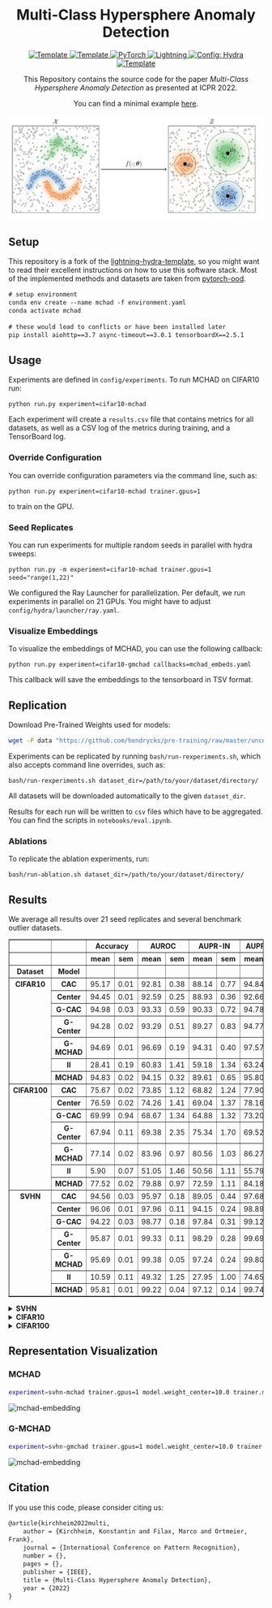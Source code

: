 <div align="center">

# Multi-Class Hypersphere Anomaly Detection

<a href="https://ieeexplore.ieee.org/abstract/document/9956337">
    <img alt="Template" src="http://img.shields.io/badge/ICPR-2022-4b44ce.svg">
</a>
<a href="https://github.com/kkirchheim/pytorch-ood">
    <img alt="Template" src="https://img.shields.io/badge/-PyTorch--OOD-017F2F?style=flat&logo=github&labelColor=gray">
</a>
<a href="https://pytorch.org/get-started/locally/">
    <img alt="PyTorch" src="https://img.shields.io/badge/PyTorch-ee4c2c?logo=pytorch&logoColor=white">
</a>
<a href="https://pytorchlightning.ai/">
    <img alt="Lightning" src="https://img.shields.io/badge/-Lightning-792ee5?logo=pytorchlightning&logoColor=white">
</a>
<a href="https://hydra.cc/">
    <img alt="Config: Hydra" src="https://img.shields.io/badge/Config-Hydra-89b8cd">
</a>
<a href="https://github.com/ashleve/lightning-hydra-template">
    <img alt="Template" src="https://img.shields.io/badge/-Lightning--Hydra--Template-017F2F?style=flat&logo=github&labelColor=gray">
</a>



This Repository contains the source code for the paper _Multi-Class Hypersphere Anomaly Detection_ as
presented at ICPR 2022.

You can find a minimal example [here](https://pytorch-ood.readthedocs.io/en/latest/auto_examples/loss/supervised/mchad.html#sphx-glr-auto-examples-loss-supervised-mchad-py). 

![mchad](img/mchad.png)

</div>

## Setup
This repository is a fork of the
[lightning-hydra-template](https://github.com/ashleve/lightning-hydra-template), so you might
want to read their excellent instructions on how to use this software stack.
Most of the implemented methods and datasets are taken from [pytorch-ood](https://gitlab.com/kkirchheim/pytorch-ood).

```
# setup environment
conda env create --name mchad -f environment.yaml
conda activate mchad

# these would lead to conflicts or have been installed later
pip install aiohttp==3.7 async-timeout==3.0.1 tensorboardX==2.5.1
```

## Usage

Experiments are defined in `config/experiments`.
To run MCHAD on CIFAR10 run:

```
python run.py experiment=cifar10-mchad
```

Each experiment will create a `results.csv` file that contains metrics for all datasets, as
well as a CSV log of the metrics during training, and a TensorBoard log.

### Override Configuration
You can override configuration parameters via the command line, such as:
```shell
python run.py experiment=cifar10-mchad trainer.gpus=1
```
to train on the GPU.

### Seed Replicates
You can run experiments for multiple random seeds in parallel with hydra sweeps:
```shell
python run.py -m experiment=cifar10-mchad trainer.gpus=1 seed="range(1,22)"
```
We configured the Ray Launcher for parallelization.
Per default, we run experiments in parallel on 21 GPUs.
You might have to adjust `config/hydra/launcher/ray.yaml`.

### Visualize Embeddings
To visualize the embeddings of MCHAD, you can use the following callback:
```shell
python run.py experiment=cifar10-gmchad callbacks=mchad_embeds.yaml
```
This callback will save the embeddings to the tensorboard in TSV format. 

## Replication

Download Pre-Trained Weights used for models:
```sh
wget -P data "https://github.com/hendrycks/pre-training/raw/master/uncertainty/CIFAR/snapshots/imagenet/cifar10_excluded/imagenet_wrn_baseline_epoch_99.pt"
```

Experiments can be replicated by running `bash/run-rexperiments.sh`,
which also accepts command line overrides, such as:
```
bash/run-rexperiments.sh dataset_dir=/path/to/your/dataset/directory/
```

All datasets will be downloaded automatically to the given `dataset_dir`.

Results for each run will be written to `csv` files which have to be aggregated.
You can find the scripts in `notebooks/eval.ipynb`.

### Ablations

To replicate the ablation experiments, run:
```shell
bash/run-ablation.sh dataset_dir=/path/to/your/dataset/directory/
```

## Results

We average all results over 21 seed replicates and several benchmark outlier datasets.

<table border="1" class="dataframe">
  <thead>
    <tr>
      <th></th>
      <th></th>
      <th colspan="2" halign="left">Accuracy</th>
      <th colspan="2" halign="left">AUROC</th>
      <th colspan="2" halign="left">AUPR-IN</th>
      <th colspan="2" halign="left">AUPR-OUT</th>
      <th colspan="2" halign="left">FPR95</th>
    </tr>
    <tr>
      <th></th>
      <th></th>
      <th>mean</th>
      <th>sem</th>
      <th>mean</th>
      <th>sem</th>
      <th>mean</th>
      <th>sem</th>
      <th>mean</th>
      <th>sem</th>
      <th>mean</th>
      <th>sem</th>
    </tr>
    <tr>
      <th>Dataset</th>
      <th>Model</th>
      <th></th>
      <th></th>
      <th></th>
      <th></th>
      <th></th>
      <th></th>
      <th></th>
      <th></th>
      <th></th>
      <th></th>
    </tr>
  </thead>
  <tbody>
    <tr>
      <th rowspan="7" valign="top">CIFAR10</th>
      <th>CAC</th>
      <td>95.17</td>
      <td>0.01</td>
      <td>92.81</td>
      <td>0.38</td>
      <td>88.14</td>
      <td>0.77</td>
      <td>94.84</td>
      <td>0.23</td>
      <td>18.87</td>
      <td>0.76</td>
    </tr>
    <tr>
      <th>Center</th>
      <td>94.45</td>
      <td>0.01</td>
      <td>92.59</td>
      <td>0.25</td>
      <td>88.93</td>
      <td>0.36</td>
      <td>92.66</td>
      <td>0.38</td>
      <td>29.75</td>
      <td>1.58</td>
    </tr>
    <tr>
      <th>G-CAC</th>
      <td>94.98</td>
      <td>0.03</td>
      <td>93.33</td>
      <td>0.59</td>
      <td>90.33</td>
      <td>0.72</td>
      <td>94.78</td>
      <td>0.42</td>
      <td>19.95</td>
      <td>1.18</td>
    </tr>
    <tr>
      <th>G-Center</th>
      <td>94.28</td>
      <td>0.02</td>
      <td>93.29</td>
      <td>0.51</td>
      <td>89.27</td>
      <td>0.83</td>
      <td>94.77</td>
      <td>0.40</td>
      <td>19.19</td>
      <td>1.19</td>
    </tr>
    <tr>
      <th>G-MCHAD</th>
      <td>94.69</td>
      <td>0.01</td>
      <td>96.69</td>
      <td>0.19</td>
      <td>94.31</td>
      <td>0.40</td>
      <td>97.57</td>
      <td>0.13</td>
      <td>10.27</td>
      <td>0.52</td>
    </tr>
    <tr>
      <th>II</th>
      <td>28.41</td>
      <td>0.19</td>
      <td>60.83</td>
      <td>1.41</td>
      <td>59.18</td>
      <td>1.34</td>
      <td>63.24</td>
      <td>1.47</td>
      <td>78.18</td>
      <td>2.41</td>
    </tr>
    <tr>
      <th>MCHAD</th>
      <td>94.83</td>
      <td>0.02</td>
      <td>94.15</td>
      <td>0.32</td>
      <td>89.61</td>
      <td>0.65</td>
      <td>95.80</td>
      <td>0.22</td>
      <td>16.18</td>
      <td>0.80</td>
    </tr>
    <tr>
      <th rowspan="7" valign="top">CIFAR100</th>
      <th>CAC</th>
      <td>75.67</td>
      <td>0.02</td>
      <td>73.85</td>
      <td>1.12</td>
      <td>68.82</td>
      <td>1.24</td>
      <td>77.90</td>
      <td>0.97</td>
      <td>59.91</td>
      <td>1.92</td>
    </tr>
    <tr>
      <th>Center</th>
      <td>76.59</td>
      <td>0.02</td>
      <td>74.26</td>
      <td>1.41</td>
      <td>69.04</td>
      <td>1.37</td>
      <td>78.16</td>
      <td>1.25</td>
      <td>57.64</td>
      <td>2.32</td>
    </tr>
    <tr>
      <th>G-CAC</th>
      <td>69.99</td>
      <td>0.94</td>
      <td>68.67</td>
      <td>1.34</td>
      <td>64.88</td>
      <td>1.32</td>
      <td>73.20</td>
      <td>1.11</td>
      <td>66.95</td>
      <td>1.85</td>
    </tr>
    <tr>
      <th>G-Center</th>
      <td>67.94</td>
      <td>0.11</td>
      <td>69.38</td>
      <td>2.35</td>
      <td>75.34</td>
      <td>1.70</td>
      <td>69.52</td>
      <td>2.04</td>
      <td>66.75</td>
      <td>3.40</td>
    </tr>
    <tr>
      <th>G-MCHAD</th>
      <td>77.14</td>
      <td>0.02</td>
      <td>83.96</td>
      <td>0.97</td>
      <td>80.56</td>
      <td>1.03</td>
      <td>86.27</td>
      <td>0.90</td>
      <td>45.17</td>
      <td>2.38</td>
    </tr>
    <tr>
      <th>II</th>
      <td>5.90</td>
      <td>0.07</td>
      <td>51.05</td>
      <td>1.46</td>
      <td>50.56</td>
      <td>1.11</td>
      <td>55.79</td>
      <td>1.27</td>
      <td>86.72</td>
      <td>1.88</td>
    </tr>
    <tr>
      <th>MCHAD</th>
      <td>77.52</td>
      <td>0.02</td>
      <td>79.88</td>
      <td>0.97</td>
      <td>72.59</td>
      <td>1.11</td>
      <td>84.18</td>
      <td>0.81</td>
      <td>48.83</td>
      <td>2.05</td>
    </tr>
    <tr>
      <th rowspan="7" valign="top">SVHN</th>
      <th>CAC</th>
      <td>94.56</td>
      <td>0.03</td>
      <td>95.97</td>
      <td>0.18</td>
      <td>89.05</td>
      <td>0.44</td>
      <td>97.68</td>
      <td>0.14</td>
      <td>14.60</td>
      <td>1.02</td>
    </tr>
    <tr>
      <th>Center</th>
      <td>96.06</td>
      <td>0.01</td>
      <td>97.96</td>
      <td>0.11</td>
      <td>94.15</td>
      <td>0.24</td>
      <td>98.89</td>
      <td>0.08</td>
      <td>6.35</td>
      <td>0.31</td>
    </tr>
    <tr>
      <th>G-CAC</th>
      <td>94.22</td>
      <td>0.03</td>
      <td>98.77</td>
      <td>0.18</td>
      <td>97.84</td>
      <td>0.31</td>
      <td>99.12</td>
      <td>0.13</td>
      <td>5.67</td>
      <td>0.97</td>
    </tr>
    <tr>
      <th>G-Center</th>
      <td>95.87</td>
      <td>0.01</td>
      <td>99.33</td>
      <td>0.11</td>
      <td>98.29</td>
      <td>0.28</td>
      <td>99.69</td>
      <td>0.05</td>
      <td>2.60</td>
      <td>0.41</td>
    </tr>
    <tr>
      <th>G-MCHAD</th>
      <td>95.69</td>
      <td>0.01</td>
      <td>99.38</td>
      <td>0.05</td>
      <td>97.24</td>
      <td>0.24</td>
      <td>99.80</td>
      <td>0.02</td>
      <td>2.14</td>
      <td>0.18</td>
    </tr>
    <tr>
      <th>II</th>
      <td>10.59</td>
      <td>0.11</td>
      <td>49.32</td>
      <td>1.25</td>
      <td>27.95</td>
      <td>1.00</td>
      <td>74.65</td>
      <td>0.80</td>
      <td>86.42</td>
      <td>1.64</td>
    </tr>
    <tr>
      <th>MCHAD</th>
      <td>95.81</td>
      <td>0.01</td>
      <td>99.22</td>
      <td>0.04</td>
      <td>97.12</td>
      <td>0.14</td>
      <td>99.74</td>
      <td>0.02</td>
      <td>3.16</td>
      <td>0.20</td>
    </tr>
  </tbody>
</table>


<details>
<summary><b>SVHN</b></summary>

![mchad](img/auroc-SVHN.png)

</details>

<details>
<summary><b>CIFAR10</b></summary>

![mchad](img/auroc-CIFAR10.png)

</details>


<details>
<summary><b>CIFAR100</b></summary>

![mchad](img/auroc-CIFAR100.png)

</details>

## Representation Visualization

### MCHAD
```sh
experiment=svhn-mchad trainer.gpus=1 model.weight_center=10.0 trainer.min_epochs=100 model.n_embedding=2
```
![mchad-embedding](img/mchad.gif)

### G-MCHAD

```sh
experiment=svhn-gmchad trainer.gpus=1 model.weight_center=10.0 trainer.min_epochs=100  model.n_embedding=2
```
![mchad-embedding](img/gmchad.gif)



## Citation
If you use this code, please consider citing us:

```text
@article{kirchheim2022multi,
	author = {Kirchheim, Konstantin and Filax, Marco and Ortmeier, Frank},
	journal = {International Conference on Pattern Recognition},
	number = {},
	pages = {},
	publisher = {IEEE},
	title = {Multi-Class Hypersphere Anomaly Detection},
	year = {2022}
}
```
